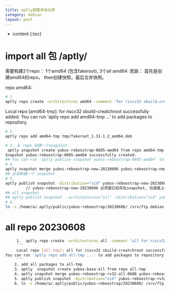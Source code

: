 ```yaml
---
title: aptly搭建本地仓库
category: debian
layout: post
---
```

* content
{:toc}

# import all 包 /aptly/

需要构建2个repo： 1个amd64 (包含fakeroot), 3个all
amd64:  思路： 首先是创建amd64的repo，  then创建快照，最后合并快照。

repo amd64:
```bash
# 1
aptly repo create -architectures amd64 -comment 'for riscv32 sbuild-creatchroot' -component main -distribution sid amd64-tmp
```
Local repo [amd64-tmp]: for riscv32 sbuild-creatchroot successfully added.
You can run 'aptly repo add amd64-tmp ...' to add packages to repository.

```bash
# 2
aptly repo add amd64-tmp tmp/fakeroot_1.31-1.2_amd64.deb

# 3. 从 repo 创建一个snapshot:
 aptly snapshot create yubos-reboostrap-0605-amd64 from repo amd64-tmp
Snapshot yubos-reboostrap-0605-amd64 successfully created.
## You can run 'aptly publish snapshot yubos-reboostrap-0605-amd64' to publish snapshot as Debian repository.
# 4.
aptly snapshot merge yubos-reboostrap-new-20230606 yubos-reboostrap-new-20230605 yubos-reboostrap-0605-amd64
## 必须新建一个 snapshot
# 5.
aptly publish snapshot -distribution="sid" yubos-reboostrap-new-20230606 yubos-reboostrap/20230606
         // yubos-reboostrap-new-20230606 必须是已经存在snapshot, 也就是上一步命令中执行的。
## all snapshot
## aptly publish snapshot --architectures="all" -distribution="sid" yubos-base-all yubos-reboostrap/base-all  //
# 6.
ln -s /home/a/.aptly/public/yubos-reboostrap/20230606/ /srv/ftp.debian.org/root/yubos-rebootstrap-test

```
#  all repo   20230608

```bash
     1.  aptly repo create -architectures all -comment 'all for riscv32 sbuild-creatchroot' -component main -distribution sid all-tmp
     ```
     Local repo [all-tmp]: all for riscv32 sbuild-creatchroot successfully added.
You can run 'aptly repo add all-tmp ...' to add packages to repository.
     ```
    2. add all packages to all-tmp
    3. aptly  snapshot create yubos-base-all from repo all-tmp
    4. aptly snapshot merge yubos-reboostrap-rv32-all-0608 yubos-reboostrap-new-20230605 yubos-base-all
    5. aptly publish snapshot -distribution="sid" yubos-reboostrap-rv32-all-0608 yubos-reboostrap/20230608
    6. ln -s /home/a/.aptly/public/yubos-reboostrap/20230608/ /srv/ftp.debian.org/root/yubos-rebootstrap-test
```